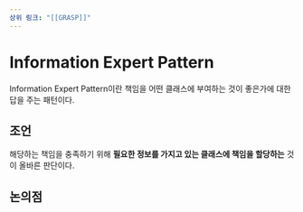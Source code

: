 ```yaml
---
상위 링크: "[[GRASP]]"
---
```

# Information Expert Pattern
Information Expert Pattern이란 책임을 어떤 클래스에 부여하는 것이 좋은가에 대한 답을 주는 패턴이다.

## 조언
해당하는 책임을 충족하기 위해 **필요한 정보를 가지고 있는 클래스에 책임을 할당하는** 것이 올바른 판단이다.

## 논의점
